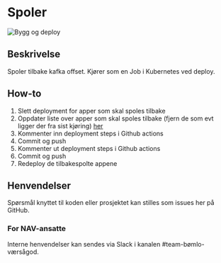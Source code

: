 # Spoler
![Bygg og deploy](https://github.com/navikt/helse-spoler/workflows/Bygg%20og%20deploy/badge.svg)

## Beskrivelse
Spoler tilbake kafka offset. Kjører som en Job i Kubernetes ved deploy.

## How-to
1. Slett deployment for apper som skal spoles tilbake
1. Oppdater liste over apper som skal spoles tilbake (fjern de som evt ligger der fra sist kjøring) [her](https://github.com/navikt/helse-spoler/blob/master/src/main/kotlin/no/nav/helse/spoler/Application.kt#L27)
1. Kommenter inn deployment steps i Github actions
1. Commit og push
1. Kommenter ut deployment steps i Github actions
1. Commit og push
1. Redeploy de tilbakespolte appene


## Henvendelser
Spørsmål knyttet til koden eller prosjektet kan stilles som issues her på GitHub.

### For NAV-ansatte
Interne henvendelser kan sendes via Slack i kanalen #team-bømlo-værsågod.
